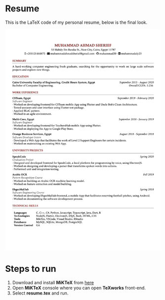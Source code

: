 # Resume

This is the LaTeX code of my personal resume, below is the final look.

![ResumeFinalLook](resume.png)

# Steps to run

1. Download and install **MiKTeX** from [here](https://miktex.org/download)
2. Open **MiKTeX** console where you can open **TeXworks** front-end.
3. Select **resume.tex** and run.

